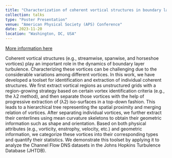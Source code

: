 ```yaml
---
title: "Characterization of coherent vortical structures in boundary layer turbulence based in progressive structure identification and extraction"
collection: talks
type: "Poster Presentation"
venue: "American Physical Society (APS) Conference"
date: 2023-11-20
location: "Washington, DC, USA"
---
```


[More information here](https://meetings.aps.org/Meeting/DFD23/Session/S01.25)

Coherent vortical structures (e.g., streamwise, spanwise, and horseshoe vortices) play an important role in the dynamics of boundary layer turbulence.  Characterizing these vortices can be challenging due to the considerable variations among different vortices.  In this work, we have developed a toolset for identification and extraction of individual coherent structures.  We first extract vortical regions as unstructured grids with a region-growing strategy based on certain vortex identification criteria (e.g., the λ2 method), and then separate those vortices with the help of progressive extraction of (λ2) iso-surfaces in a top-down fashion.  This leads to a hierarchical tree representing the spatial proximity and merging relation of vortices.  After separating individual vortices, we further extract their centerlines using mean curvature skeletons to obtain their geometric information such as shape and orientation.  Based on both physical attributes (e.g., vorticity, enstrophy, velocity, etc.) and geometric information, we categorize these vortices into their corresponding types and quantify their statistics.  We demonstrate this toolset by applying it to analyze the Channel Flow DNS datasets in the Johns Hopkins Turbulence Database (JHTDB).
